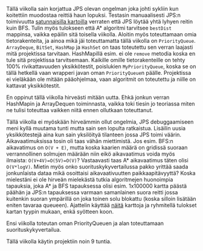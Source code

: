 Tällä viikolla sain korjattua JPS olevan ongelman joka johti sykliin kun koitettiin muodostaa reittiä haun lopuksi. Testasin manuaalisesti JPS:n toimivuutta [satunnaisilla kartoilla](https://www.movingai.com/benchmarks/random/index.html) verraten että JPS löytää yhtä lyhyen reitin kuin BFS. Tulin myös tulokseen että A* algoritmi tarvitsee `bestDist` mappinsa, vaikka epäilin sitä toisella viikolla. Aloitin myös toteuttamaan omia tietorakenteita, ja ainoa mikä jäi toteuttamatta tällä viikolla on `PriorityQueue`. `ArrayDeque`, `BitSet`, `HashMap` ja `HashSet` on taas toteutettu sen verran laajasti mitä projektissa tarvitaan. HashMapillä esim. ei ole `remove` metodia koska en tule sitä projektissa tarvitsemaan. Kaikille omille tietorakenteille on tehty 100% rivikattavuuden yksikkötestit, poislukien `MyPriorityQueue`, koska se on tällä hetkellä vaan wrapperi javan oman `PriorityQueue`n päälle. Projektissa ei vieläkään ole mitään pääohjelmaa, vaan algoritmit on toteutettu ja niille on kattavat yksikkötestit.

En oppinut tällä viikolla hirveästi mitään uutta. Ehkä jonkun verran HashMapin ja ArrayDequen toiminnasta, vaikka toki tiesin jo teoriassa miten ne tulisi toteuttaa vaikken niitä ennen ollutkaan toteuttanut.

Tällä viikolla ei myöskään hirveämmin ollut ongelmia, JPS debuggaamiseen meni kyllä muutama tunti mutta sain sen lopulta ratkaistua. Lisäilin uusia yksikkötestejä aina kun sain yksilöityä tilanteen jossa JPS toimi väärin. Aikavaatimuksissa tosin oli taas vähän miettimistä. Jos esim. BFS:n aikavatimus on `O(V + E)`, mutta koska kaarien määrä on gridissä suoraan verrannollinen solmujen määrään niin eikö aikavaatimus voida myös ilmaista: `O(V+4V)=O(5V)=O(V)`? Vastaavasti taas A* aikavaatimus täten olisi `O(V*logV)`. Mietin myös onko suorituskykyvertailussa pakko yrittää saada jonkunlaista dataa mikä osoittaisi aikavaativuutten paikkaapitävyyttä? Koska mielestäni ei ole hirveän mielekästä tutkia algoritmejen huonoimpia tapauksia, joka A* ja BFS tapauksessa olisi esim. 1x100000 kartta päästä päähän ja JPS:n tapauksessa varmaan samanlainen suora reitti jossa kuitenkin suoran ympärillä on joka toinen solu blokattu (koska silloin lisätään eniten tavaraa queueen). Ajattelin käyttää [näitä](https://www.movingai.com/benchmarks/grids.html) karttoja ja ryhmitellä tulokset kartan tyypin mukaan, enkä syötteen koon.

Ensi viikolla toteutan oman PriorityQueuen ja alan toteuttamaan suorituskykyvertailua.

Tällä viikolla käytin projektiin noin 9 tuntia.
